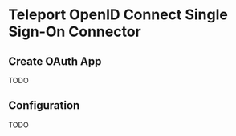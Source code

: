 # Teleport OpenID Connect Single Sign-On Connector

## Create OAuth App

TODO

## Configuration

TODO

<!--
kind: oidc
version: v2
metadata:
  name: new_oidc_connector
spec:
  redirect_url: "https://<cluster-url>/v1/webapi/oidc/callback"
  client_id: <client id>
  # connector display name that will be appended to the title of "Login with"
  # button on the cluster login screen so it will say "Login with Google".
  # Teleport will provide custom CSS for 'Google'.
  display: Google
  client_secret: <client secret>
  issuer_url: https://<issuer-url>
  scope: [<scope value>]
  claims_to_roles:
    - {claim: "hd", value: "xyz.tld", roles: ["editor"]}
-->
